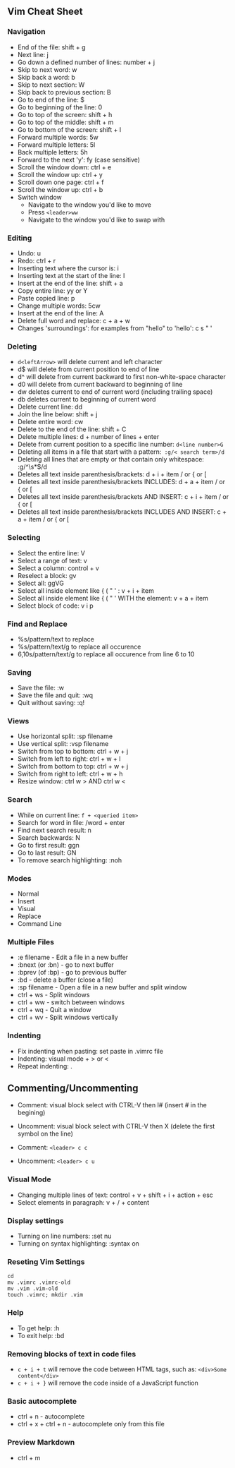 ## Vim Cheat Sheet

### Navigation

- End of the file: shift + g
- Next line: j
- Go down a defined number of lines: number + j
- Skip to next word: w
- Skip back a word: b
- Skip to next section: W
- Skip back to previous section: B
- Go to end of the line: $
- Go to beginning of the line: 0
- Go to top of the screen: shift + h
- Go to top of the middle: shift + m
- Go to bottom of the screen: shift + l
- Forward multiple words: 5w
- Forward multiple letters: 5l
- Back multiple letters: 5h
- Forward to the next 'y': fy (case sensitive)
- Scroll the window down: ctrl + e
- Scroll the window up: ctrl + y
- Scroll down one page: ctrl + f
- Scroll the window up: ctrl + b
- Switch window
  * Navigate to the window you'd like to move
  * Press `<leader>ww`
  * Navigate to the window you'd like to swap with

### Editing

- Undo: u
- Redo: ctrl + r
- Inserting text where the cursor is: i
- Inserting text at the start of the line: I
- Insert at the end of the line: shift + a
- Copy entire line: yy or Y
- Paste copied line: p
- Change multiple words: 5cw
- Insert at the end of the line: A
- Delete full word and replace: c + a + w
- Changes 'surroundings': for examples from "hello" to 'hello': c s " '


### Deleting

- `d<leftArrow>` will delete current and left character
- d$ will delete from current position to end of line
- d^ will delete from current backward to first non-white-space character
- d0 will delete from current backward to beginning of line
- dw deletes current to end of current word (including trailing space)
- db deletes current to beginning of current word
- Delete current line: dd
- Join the line below: shift + j
- Delete entire word: cw
- Delete to the end of the line: shift + C
- Delete multiple lines: d + number of lines + enter
- Delete from current position to a specific line number: `d<line number>G`
- Deleting all items in a file that start with a pattern:` :g/< search term>/d`
- Deleting all lines that are empty or that contain only whitespace: :g/^\s*$/d
- Deletes all text inside parenthesis/brackets: d + i + item / or { or [
- Deletes all text inside parenthesis/brackets INCLUDES: d + a + item / or { or [
- Deletes all text inside parenthesis/brackets AND INSERT: c + i + item / or { or [
- Deletes all text inside parenthesis/brackets INCLUDES AND INSERT: c + a + item / or { or [


### Selecting

- Select the entire line: V
- Select a range of text: v
- Select a column: control + v
- Reselect a block: gv
- Select all: ggVG
- Select all inside element like { ( " ' : v + i + item
- Select all inside element like { ( " ' WITH the element: v + a + item
- Select block of code: v i p


### Find and Replace

- %s/pattern/text to replace
- %s/pattern/text/g to replace all occurence
- 6,10s/pattern/text/g to replace all occurence from line 6 to 10


### Saving

- Save the file: :w
- Save the file and quit: :wq
- Quit without saving: :q!


### Views

- Use horizontal split: :sp filename
- Use vertical split: :vsp filename
- Switch from top to bottom: ctrl + w + j
- Switch from left to right: ctrl + w + l
- Switch from bottom to top: ctrl + w + j
- Switch from right to left: ctrl + w + h
- Resize window: ctrl w > AND ctrl w <


### Search

- While on current line: `f + <queried item>`
- Search for word in file: /word + enter
- Find next search result: n
- Search backwards: N
- Go to first result: ggn
- Go to last result: GN
- To remove search highlighting: :noh


### Modes

- Normal
- Insert
- Visual
- Replace
- Command Line


### Multiple Files

- :e filename - Edit a file in a new buffer
- :bnext (or :bn) - go to next buffer
- :bprev (of :bp) - go to previous buffer
- :bd - delete a buffer (close a file)
- :sp filename - Open a file in a new buffer and split window
- ctrl + ws - Split windows
- ctrl + ww - switch between windows
- ctrl + wq - Quit a window
- ctrl + wv - Split windows vertically


### Indenting

- Fix indenting when pasting: set paste in .vimrc file
- Indenting: visual mode + > or <
- Repeat indenting: .


## Commenting/Uncommenting

- Comment: visual block select with CTRL-V then I# (insert # in the begining)
- Uncomment: visual block select with CTRL-V then X (delete the first symbol on the line)

- Comment: `<leader> c c`
- Uncomment: `<leader> c u`

### Visual Mode

- Changing multiple lines of text: control + v + shift + i + action + esc
- Select elements in paragraph: v + / + content


### Display settings

- Turning on line numbers: :set nu
- Turning on syntax highlighting: :syntax on


### Reseting Vim Settings

```
cd
mv .vimrc .vimrc-old
mv .vim .vim-old
touch .vimrc; mkdir .vim
```

### Help

- To get help: :h <topic>
- To exit help: :bd


### Removing blocks of text in code files

- `c + i + t` will remove the code between HTML tags, such as: `<div>Some content</div>`
- `c + i + }` will remove the code inside of a JavaScript function


### Basic autocomplete
- ctrl + n - autocomplete
- ctrl + x + ctrl + n - autocomplete only from this file


### Preview Markdown
- ctrl + m
